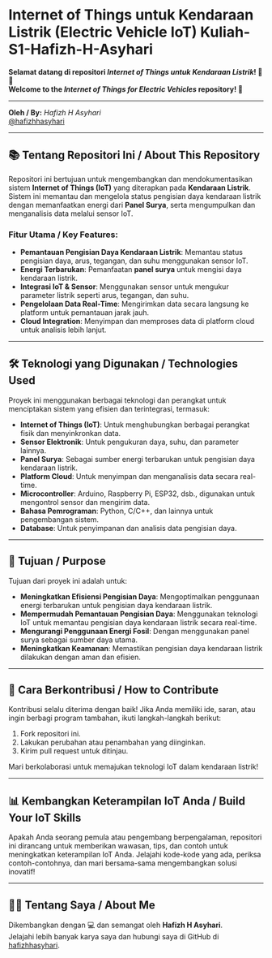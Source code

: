 # **Internet of Things untuk Kendaraan Listrik (Electric Vehicle IoT) Kuliah-S1-Hafizh-H-Asyhari**

**Selamat datang di repositori *Internet of Things untuk Kendaraan Listrik*! 🚗🔋**  
**Welcome to the *Internet of Things for Electric Vehicles* repository! 🎉**

---

**Oleh / By:** *Hafizh H Asyhari*  
[@hafizhhasyhari](https://github.com/hafizhhasyhari)

---

## 📚 Tentang Repositori Ini / About This Repository

Repositori ini bertujuan untuk mengembangkan dan mendokumentasikan sistem **Internet of Things (IoT)** yang diterapkan pada **Kendaraan Listrik**. Sistem ini memantau dan mengelola status pengisian daya kendaraan listrik dengan memanfaatkan energi dari **Panel Surya**, serta mengumpulkan dan menganalisis data melalui sensor IoT.

### Fitur Utama / Key Features:
- **Pemantauan Pengisian Daya Kendaraan Listrik**: Memantau status pengisian daya, arus, tegangan, dan suhu menggunakan sensor IoT.
- **Energi Terbarukan**: Pemanfaatan **panel surya** untuk mengisi daya kendaraan listrik.
- **Integrasi IoT & Sensor**: Menggunakan sensor untuk mengukur parameter listrik seperti arus, tegangan, dan suhu.
- **Pengelolaan Data Real-Time**: Mengirimkan data secara langsung ke platform untuk pemantauan jarak jauh.
- **Cloud Integration**: Menyimpan dan memproses data di platform cloud untuk analisis lebih lanjut.

---

## 🛠️ Teknologi yang Digunakan / Technologies Used
Proyek ini menggunakan berbagai teknologi dan perangkat untuk menciptakan sistem yang efisien dan terintegrasi, termasuk:
- **Internet of Things (IoT)**: Untuk menghubungkan berbagai perangkat fisik dan menyinkronkan data.
- **Sensor Elektronik**: Untuk pengukuran daya, suhu, dan parameter lainnya.
- **Panel Surya**: Sebagai sumber energi terbarukan untuk pengisian daya kendaraan listrik.
- **Platform Cloud**: Untuk menyimpan dan menganalisis data secara real-time.
- **Microcontroller**: Arduino, Raspberry Pi, ESP32, dsb., digunakan untuk mengontrol sensor dan mengirim data.
- **Bahasa Pemrograman**: Python, C/C++, dan lainnya untuk pengembangan sistem.
- **Database**: Untuk penyimpanan dan analisis data pengisian daya.

---

## 🚀 Tujuan / Purpose
Tujuan dari proyek ini adalah untuk:
- **Meningkatkan Efisiensi Pengisian Daya**: Mengoptimalkan penggunaan energi terbarukan untuk pengisian daya kendaraan listrik.
- **Mempermudah Pemantauan Pengisian Daya**: Menggunakan teknologi IoT untuk memantau pengisian daya kendaraan listrik secara real-time.
- **Mengurangi Penggunaan Energi Fosil**: Dengan menggunakan panel surya sebagai sumber daya utama.
- **Meningkatkan Keamanan**: Memastikan pengisian daya kendaraan listrik dilakukan dengan aman dan efisien.

---

## 🤝 Cara Berkontribusi / How to Contribute

Kontribusi selalu diterima dengan baik! Jika Anda memiliki ide, saran, atau ingin berbagi program tambahan, ikuti langkah-langkah berikut:
1. Fork repositori ini.
2. Lakukan perubahan atau penambahan yang diinginkan.
3. Kirim pull request untuk ditinjau.

Mari berkolaborasi untuk memajukan teknologi IoT dalam kendaraan listrik!

---

## 📊 Kembangkan Keterampilan IoT Anda / Build Your IoT Skills

Apakah Anda seorang pemula atau pengembang berpengalaman, repositori ini dirancang untuk memberikan wawasan, tips, dan contoh untuk meningkatkan keterampilan IoT Anda. Jelajahi kode-kode yang ada, periksa contoh-contohnya, dan mari bersama-sama mengembangkan solusi inovatif!

---

## 👨‍💻 Tentang Saya / About Me

Dikembangkan dengan 💻 dan semangat oleh **Hafizh H Asyhari**.  
Jelajahi lebih banyak karya saya dan hubungi saya di GitHub di [hafizhhasyhari](https://github.com/hafizhhasyhari).
